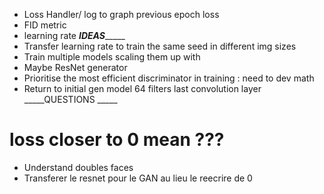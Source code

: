 - Loss Handler/ log to graph previous epoch loss
- FID metric
- learning rate
_____IDEAS__________
- Transfer learning rate to train the same seed in different img sizes 
- Train multiple models scaling them up with 
- Maybe ResNet generator
- Prioritise the most efficient discriminator in training : need to dev math
- Return to initial gen model 64 filters last convolution layer
_____QUESTIONS _____
# loss closer to 0 mean ???
- Understand doubles faces 
- Transferer le resnet pour le GAN au lieu le reecrire de 0
